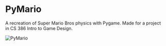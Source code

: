 # PyMario

A recreation of Super Mario Bros physics with Pygame. Made for a project in CS 386 Intro to Game Design.

![PyMario](https://github.com/user-attachments/assets/2356c851-648d-4fa9-b021-00bdfd96574f)
